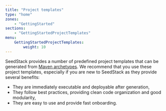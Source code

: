```yaml
---
title: "Project templates"
type: "home"
zones:
    - "GettingStarted"
sections:
    - "GettingStartedProjectTemplates"
menu:
    GettingStartedProjectTemplates:
        weight: 10
---
```


SeedStack provides a number of predefined project templates that can be generated from [Maven archetypes](https://maven.apache.org/guides/introduction/introduction-to-archetypes.html).<!--more--> 
We recommend that you use these project templates, especially if you are new to SeedStack as they provide several benefits:

* They are immediately executable and deployable after generation,
* They follow best practices, providing clean code organization and good modularity,
* They are easy to use and provide fast onboarding.
